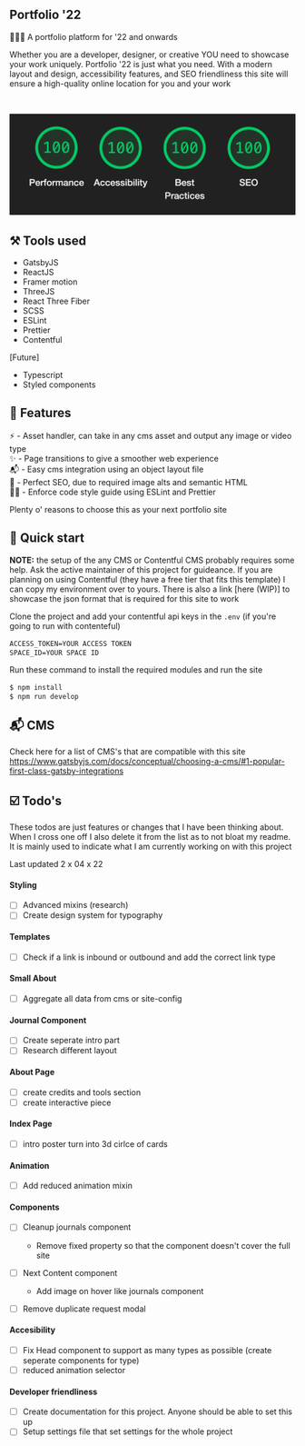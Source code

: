 ## Portfolio '22

🧑🏽‍🎨  A portfolio platform for '22 and onwards

Whether you are a developer, designer, or creative YOU need to showcase your work uniquely. Portfolio '22 is just what you need. With a modern layout and design, accessibility features, and SEO friendliness this site will ensure a high-quality online location for you and your work

<br>

![lighthouse stats](./lighthouse.png)

## ⚒ Tools used

- GatsbyJS <br>
- ReactJS <br>
- Framer motion <br>
- ThreeJS <br>
- React Three Fiber <br>
- SCSS <br>
- ESLint <br>
- Prettier <br>
- Contentful <br>

[Future]
- Typescript <br>
- Styled components <br>

## 🦶 Features

⚡️ - Asset handler, can take in any cms asset and output any image or video type <br>
✨ - Page transitions to give a smoother web experience <br>
📬 - Easy cms integration using an object layout file <br>
👀 - Perfect SEO, due to required image alts and semantic HTML <br>
👮‍♂️ - Enforce code style guide using ESLint and Prettier <br>

Plenty o' reasons to choose this as your next portfolio site

## 🚀 Quick start

<b>NOTE:</b> the setup of the any CMS or Contentful CMS probably requires some help. Ask the active maintainer of this project for guideance. If you are planning on using Contentful (they have a free tier that fits this template) I can copy my environment over to yours.
There is also a link [here (WIP)] to showcase the json format that is required for this site to work

Clone the project and add your contentful api keys in the `.env` (if you're going to run with contenteful)

```
ACCESS_TOKEN=YOUR ACCESS TOKEN
SPACE_ID=YOUR SPACE ID
```

Run these command to install the required modules and run the site

```
$ npm install
$ npm run develop
```

## 📬 CMS

Check here for a list of CMS's that are compatible with this site
https://www.gatsbyjs.com/docs/conceptual/choosing-a-cms/#1-popular-first-class-gatsby-integrations

## ☑️ Todo's

These todos are just features or changes that I have been thinking about. When I cross one off I also delete it from the list as to not bloat my readme. It is mainly used to indicate what I am currently working on with this project

Last updated 2 x 04 x 22

#### Styling
- [ ] Advanced mixins (research)
- [ ] Create design system for typography

#### Templates
- [ ] Check if a link is inbound or outbound and add the correct link type

#### Small About
- [ ] Aggregate all data from cms or site-config

#### Journal Component
- [ ] Create seperate intro part
- [ ] Research different layout

#### About Page
- [ ] create credits and tools section
- [ ] create interactive piece

#### Index Page
- [ ] intro poster turn into 3d cirlce of cards

#### Animation
- [ ] Add reduced animation mixin

#### Components
- [ ] Cleanup journals component
  - Remove fixed property so that the component doesn't cover the full site

- [ ] Next Content component
    - Add image on hover like journals component

- [ ] Remove duplicate request modal

#### Accesibility
- [ ] Fix Head component to support as many types as possible (create seperate components for type)
- [ ] reduced animation selector

#### Developer friendliness
- [ ] Create documentation for this project. Anyone should be able to set this up
- [ ] Setup settings file that set settings for the whole project
